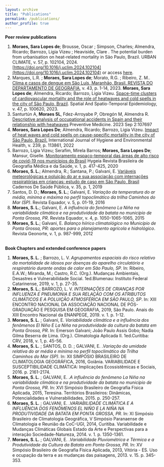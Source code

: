 ```yaml
---
layout: archive
title: "Publications"
permalink: /publications/
author_profile: true
---
```


**Peer review publications** 
1. **Moraes, Sara Lopes de**; Brousse, Oscar ; Simpson, Charles; Almendra, Ricardo; Barrozo, Ligia Vizeu ; Heaviside, Clare . The potential burden from urbanisation on heat-related mortality in São Paulo, Brazil. URBAN CLIMATE, v. 57, p. 102104, 2024. [https://doi.org/10.1016/j.uclim.2024.102104](https://doi.org/10.1016/j.uclim.2024.102104) or access [here](https://drive.google.com/file/d/1FRU2MnwMXJErO00tXXgBRUCKDDmwRELg/view?usp=sharing).
2. Marques, L.R. ; **Moraes, Sara Lopes de**; Morato, R.G. ; Ribeiro, Z. M.. [Clima e casos de dengue em São Luís, Maranhão, Brasil. REVISTA DO DEPARTAMENTO DE GEOGRAFIA](https://www.revistas.usp.br/rdg/article/view/193353), v. 43, p. 1-14, 2023. 
**Moraes, Sara Lopes de**; Almendra, Ricardo; Barrozo, Ligia Vizeu. [Space-time clusters of cardiovascular mortality and the role of heatwaves and cold spells in the city of São Paulo, Brazil](https://doi.org/10.1016/j.sste.2023.100620). Spatial And Spatio-Temporal Epidemiology, v. 47, p. 100620, 2023.  
3. Santurtún A, **Moraes SL**, Fdez-Arroyabe P, Obregón M, Almendra R. [Descriptive analysis of occupational accidents in Spain and their relationship with heatwaves](https://doi.org/10.1016/j.ypmed.2023.107697) Preventive Medicine. 2023 Sep 2:107697 
4. **Moraes, Sara Lopes De**; Almendra, Ricardo; Barrozo, Ligia Vizeu. [Impact of heat waves and cold spells on cause-specific mortality in the city of São Paulo, Brazil.](https://doi.org/10.1016/j.ijheh.2021.113861) International Journal of Hygiene and Environmental Health, v. 239, p. 113861, 2022
5. Barrozo, Ligia Vizeu; Serafim, Mirela Barros; **Moraes, Sara Lopes De**; Mansur, Giselle. [Monitoramento espaço-temporal das áreas de alto risco de covid-19 nos municípios do Brasil](https://doi.org/10.14393/Hygeia0054547) Hygeia Revista Brasileira de Geografia Médica e da Saúde, v. 1, p. 417-425, 2020
6. **Moraes, S. L.**; Almendra, R.; Santana, P.; Galvani, E. [Variáveis meteorológicas e poluição do ar e sua associação com internações respiratórias em crianças: estudo de caso em São Paulo, Brasil](https://doi.org/10.1590/0102-311X00101418) Cadernos De Saúde Pública, v. 35, p. 1, 2019
7. Santos, D. D.; **Moraes, S. L.**; Galvani, E. *Variação da temperatura do ar média, mínima e máxima no perfil topoclimático da trilha Caminhos do Mar (SP)*. Revista Equador, v. 5, p. 01-19, 2016
8. **Moraes, S. L.**; Galvani, E. *A influência do fenômeno La Niña na variabilidade climática e na produtividade da batata no município de Ponta Grossa, PR*. Revista Equador, v. 4, p. 1050-1065-1065, 2015  
9. **Moraes, S. L.**; Galvani, E. *Balanço hiírico climatológico no Município de Ponta Grossa, PR: aportes para o planejamento agrícola e hidrológico*. Revista Geonorte, v. 1, p. 987-999, 2012   
&nbsp;
 

**Book Chapters and extended conference papers**  
1. **Moraes, S. L.** ; Barrozo, L. V. *Agrupamentos espaciais do risco relativo da mortalidade de idosos por doenças do aparelho circulatório e respiratório durante ondas de calor em São Paulo, SP.* In: Ribeiro, E.A.W.; Miranda, M.; Castro, R.C. (Org.). Mudanças Ambientais, Desastres e Vulnerabilidade Social. 1ed.Blumenau: Instituto Federal Catarinense, 2019, v. 1, p. 27-35.
2. **Moraes, S. L.**; BARROZO, L. V. *INTERNAÇÕES DE CRIANÇAS POR INFLUENZA E PNEUMONIA E SUA RELAÇÃO COM OS ATRIBUTOS CLIMÁTICOS E A POLUIÇÃO ATMOSFÉRICA EM SÃO PAULO, SP*. In: XIII ENCONTRO NACIONAL DA ASSOCIAÇÃO NACIONAL DE PÓS-GRADUAÇÃO E PESQUISA EM GEOGRAFIA, 2019, São Paulo. Anais do XIII Encontro Nacional da ENANPEGE, 2019. v. 1. p. 1-12.
3. **Moraes, S. L.** ; Galvani, E. *Variabilidade climática e a influência dos fenômenos El Niño E La Niña na produtividade da cultura da batata em Ponta Grossa, PR*. In: Emerson Galvani; João Paulo Assis Gobo; Nadia Gilma Beserra de Lima. (Org.). Climatologia Aplicada II. 1ed.Curitiba: CRV, 2018, v. 1, p. 45-56.
4. **Moraes, S. L.** ; SANTOS, D. D. ; GALVANI, E. .*Variação da umidade relativa do ar média e mínima no perfil topoclimático da Trilha Caminhos do Mar (SP)*. In: XII SIMPÓSIO BRASILEIRO DE CLIMATOLOGIA GEOGRÁFICA, 2016, Goiânia. VARIABILIDADE E SUSCEPTIBILIDADE CLIMÁTICA: Implicações Ecossistêmicas e Sociais, 2016. p. 2161-2174.
5. **Moraes, S. L.** ; GALVANI, E. .*A influência do fenômeno La Niña na variabilidade climática e na produtividade da batata no município de Ponta Grossa, PR*. In: XVI Simpósio Brasileiro de Geografia Física Aplicada, 2015, Teresina. Territórios Brasileiros: Dinâmicas, Potencialidades e Vulnerabilidades, 2015. p. 250-257.
6. **Moraes, S. L.** ; GALVANI, E. .*VARIABILIDADE CLIMÁTICA E A INFLUÊNCIA DOS FENÔMENOS EL NIÑO E LA NIÑA NA PRODUTIVIDADE DA BATATA EM PONTA GROSSA, PR*. In: XI Simpósio Brasileiro de Climatologia Geográfica, V Simpósio Paranaense de Climatologia e Reunião da CoC-UGI, 2014, Curitiba. Variabilidade e Mudanças Climáticas Globais Estado da Arte e Perspectivas para a interação Sociedade-Natureza, 2014. v. 1. p. 1350-1361.
7. **Moraes, S. L.** ; GALVANI, E. .*Variabilidade Pluviométrica e Térmica e a Produtividade da Cultura da Batata em Ponta Grossa, PR*. In: XV Simpósio Brasileiro de Geografia Física Aplicada, 2013, Vitória - ES. Uso e ocupação da terra e as mudanças das paisagens, 2013. v. 15. p. 345-353.
